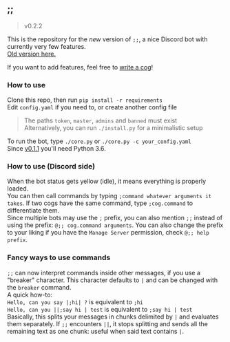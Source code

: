 ## ;;

> v0.2.2

This is the repository for the *new* version of `;;`,
a nice Discord bot with currently very few features.  
[Old version here.](http://github.com/Zeroji/semicold)

If you want to add features, feel free to
[write a cog](https://github.com/Zeroji/semicolon/blob/master/doc/cogs.md)!

### How to use

Clone this repo, then run `pip install -r requirements`  
Edit `config.yaml` if you need to, or create another config file
  
> The paths `token`, `master`, `admins` and `banned` must exist  
> Alternatively, you can run `./install.py` for a minimalistic setup

To run the bot, type `./core.py` or `./core.py -c your_config.yaml`  
Since [v0.1.1](https://github.com/Zeroji/semicolon/releases/tag/v0.1.1) you'll
need Python 3.6.

### How to use (Discord side)

When the bot status gets yellow (idle), it means everything is properly loaded.  
You can then call commands by typing `;command whatever arguments it takes`.
If two cogs have the same command, type `;cog.command` to differentiate them.  
Since multiple bots may use the `;` prefix, you can also mention `;;` instead of
using the prefix: `@;; cog.command arguments`. You can also change the prefix to
your liking if you have the `Manage Server` permission, check `@;; help prefix`.

### Fancy ways to use commands

`;;` can now interpret commands inside other messages, if you use a "breaker"
character. This character defaults to `|` and can be changed with the `breaker`
command.  
A quick how-to:  
`Hello, can you say |;hi| ?` is equivalent to `;hi`  
`Hello, can you ||;say hi | test` is equivalent to `;say hi | test`  
Basically, this splits your messages in chunks delimited by `|` and evaluates
them separately. If `;;` encounters `||`, it stops splitting and sends all the
remaining text as one chunk: useful when said text contains `|`.
